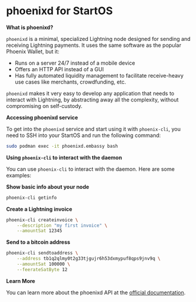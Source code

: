 # phoenixd for StartOS

**What is phoenixd?**

`phoenixd` is a minimal, specialized Lightning node designed for sending and receiving Lightning payments. It uses the same software as the popular Phoenix Wallet, but it:

- Runs on a server 24/7 instead of a mobile device
- Offers an HTTP API instead of a GUI
- Has fully automated liquidity management to facilitate receive-heavy use cases like merchants, crowdfunding, etc.

`phoenixd` makes it very easy to develop any application that needs to interact with Lightning, by abstracting away all the complexity, without compromising on self-custody.

**Accessing phoenixd service**

To get into the `phoenixd` service and start using it with `phoenix-cli`, you need to SSH into your StartOS and run the following command:

```sh
sudo podman exec -it phoenixd.embassy bash
```

**Using `phoenix-cli` to interact with the daemon**

You can use `phoenix-cli` to interact with the daemon. Here are some examples:

**Show basic info about your node**
```sh
phoenix-cli getinfo
```

**Create a Lightning invoice**
```sh
phoenix-cli createinvoice \
    --description "my first invoice" \
    --amountSat 12345
```
**Send to a bitcoin address**
```sh
phoenix-cli sendtoaddress \
    --address tb1q2qlmy0t2g33tjgujr6h53dxmypuf8qps9jnv9q \
    --amountSat 100000 \
    --feerateSatByte 12
```

**Learn More**

You can learn more about the phoenixd API at the [official documentation](https://phoenix.acinq.co/server/api).
